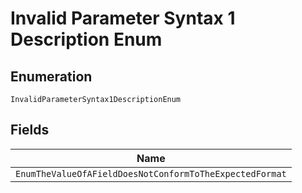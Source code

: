 
# Invalid Parameter Syntax 1 Description Enum

## Enumeration

`InvalidParameterSyntax1DescriptionEnum`

## Fields

| Name |
|  --- |
| `EnumTheValueOfAFieldDoesNotConformToTheExpectedFormat` |

